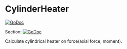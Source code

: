 # CylinderHeater

[![GoDoc](https://godoc.org/github.com/Konstantin8105/CylinderHeater?status.svg)](https://godoc.org/github.com/Konstantin8105/CylinderHeater)

Section: [![GoDoc](https://godoc.org/github.com/Konstantin8105/CylinderHeater/section?status.svg)](https://godoc.org/github.com/Konstantin8105/CylinderHeater/section)

Calculate cylindrical heater on force(axial force, moment).
